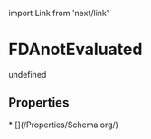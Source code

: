 import Link from 'next/link'
# FDAnotEvaluated

undefined

## Properties

<Grid>
* [](/Properties/Schema.org/)

</Grid>

